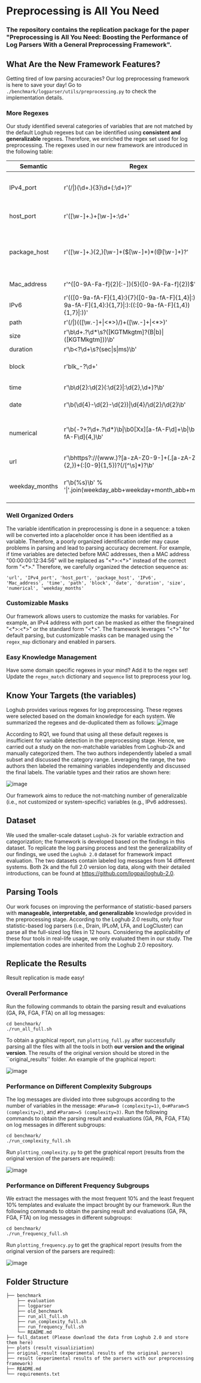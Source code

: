 # Preprocessing is All You Need
### The repository contains the replication package for the paper "Preprocessing is All You Need: Boosting the Performance of Log Parsers With a General Preprocessing Framework".

## What Are the New Framework Features?

Getting tired of low parsing accuracies? Our log preprocessing framework is here to save your day! Go to ```./benchmark/logparser/utils/preprocessing.py``` to check the implementation details.

### More Regexes
Our study identified several categories of variables that are not matched by the default Loghub regexes but can be identified using **consistent and generalizable** regexes. Therefore, we enriched the regex set used for log preprocessing. The regexes used in our new framework are introduced in the following table: 

| Semantic       | Regex                                                                                                         | Introduction                                                           |
|----------------|---------------------------------------------------------------------------------------------------------------|------------------------------------------------------------------------|
| IPv4_port      | r'(/\|)(\d+\.){3}\d+(:\d+)?'                                                                                  | IPv4 addresses (optional: with port).                                  |
| host_port      | r'([\w-]+\.)+[\w-]+\:\d+'                                                                                     | Domain host names with port.                                           |
| package_host   | r'([\w-]+\.){2,}[\w-]+(\$[\w-]+)*(\@[\w-]+)?'                                                                 | Package (optional: with port and node)/Domain host names without port. |
| Mac_address    | r'^([0-9A-Fa-f]{2}[:-]){5}([0-9A-Fa-f]{2})$'                                                                  | MAC addresses.                                                         |
| IPv6           | r'(([0-9a-fA-F]{1,4}:){7}([0-9a-fA-F]{1,4}\|:)\|(([0-9a-fA-F]{1,4}:){1,7}\|:):((:[0-9a-fA-F]{1,4}){1,7}\|:))' | IPv6 addresses.                                                        |
| path           | r'(/\|)(([\w.-]+\|\<\*\>)/)+([\w.-]+\|\<\*\>)'                                                                | File paths.                                                            |
| size           | r'\b\d+\.?\d*\s?([KGTMkgtm]?(B\|b)\|([KGTMkgtm]))\b'                                                          | Memory sizes.                                                          |
| duration       | r'\b\<?\d+\s?(sec\|s\|ms)\b'                                                                                    | Time duration.                                                         |
| block          | r'blk\_\-?\d+'                                                                                                | (System specific) Block identifier.                                    |
| time           | r'\b\d{2}:\d{2}(:\d{2}\|:\d{2},\d+)?\b'                                                                       | Time information.                                                      |
| date           | r'\b(\d{4}-\d{2}-\d{2})\|\d{4}/\d{2}/\d{2}\b'                                                                 | Date information.                                                      |
| numerical      | r'\b(\-?\+?\d+\.?\d*)\b\|\b0[Xx][a-fA-F\d]+\b\|\b[a-fA-F\d]{4,}\b'                                            | Numerical values: integers, floats, or hexidecimal.                    |
| url            | r'\bhttps?:\/\/(www\.)?[a-zA-Z0-9-]+(\.[a-zA-Z]{2,})+(:[0-9]{1,5})?(\/[^\s]*)?\b'                             | URL.                                                                   |
| weekday_months | r'\b(%s)\b' % '\|'.join(weekday_abb+weekday+month_abb+months)                                                 | Weekdays or months (full names or abbreviations).                      |

### Well Organized Orders
The variable identification in preprocessing is done in a sequence: a token will be converted into a placeholder once it has been identified as a variable. Therefore, a poorly organized identification order may cause problems in parsing and lead to parsing accuracy decrement. For example, if time variables are detected before MAC addresses, then a MAC address "00:00:00:12:34:56" will be replaced as "<\*>:<\*>" instead of the correct form "<\*>." Therefore, we carefully organized the detection sequence as:
```
'url', 'IPv4_port', 'host_port', 'package_host', 'IPv6', 'Mac_address', 'time', 'path', 'block', 'date', 'duration', 'size', 'numerical', 'weekday_months'
```

### Customizable Masks
Our framework allows users to customize the masks for variables. For example, an IPv4 address with port can be masked as either the finegrained "<\*>:<\*>" or the standard form "<\*>". The framework leverages "<\*>" for default parsing, but customizable masks can be managed using the ```regex_map``` dictionary and enabled in parsers.

### Easy Knowledge Management
Have some domain specific regexes in your mind? Add it to the regex set! Update the ```regex_match``` dictionary and ```sequence``` list to preprocess your log.

## Know Your Targets (the variables)
Loghub provides various regexes for log preprocessing. These regexes were selected based on the domain knowledge for each system. We summarized the regexes and de-duplicated them as follows: 
![image](./plots/default-regex.png?raw=true)

According to RQ1, we found that using all these default regexes is insufficient for variable detection in the preprocessing stage. Hence, we carried out a study on the non-matchable variables from Loghub-2k and manually categorized them. The two authors independently labeled a small subset and discussed the category range. Leveraging the range, the two authors then labeled the remaining variables independently and discussed the final labels. The variable types and their ratios are shown here:

![image](./plots/non-matchable.png?raw=true)

Our framework aims to reduce the not-matching number of generalizable (i.e., not customized or system-specific) variables (e.g., IPv6 addresses).

## Dataset
We used the smaller-scale dataset ``Loghub-2k`` for variable extraction and categorization; the framework is developed based on the findings in this dataset. To replicate the log parsing process and test the generalizability of our findings, we used the ``Loghub 2.0`` dataset for framework impact evaluation. The two datasets contain labeled log messages from 14 different systems. Both 2k and the full 2.0 version log data, along with their detailed introductions, can be found at https://github.com/logpai/loghub-2.0.

## Parsing Tools
Our work focuses on improving the performance of statistic-based parsers with **manageable, interpretable, and generalizable** knowledge provided in the preprocessing stage. According to the Loghub 2.0 results, only four statistic-based log parsers (i.e., Drain, IPLoM, LFA, and LogCluster) can parse all the full-sized log files in 12 hours. Considering the applicability of these four tools in real-life usage, we only evaluated them in our study. The implementation codes are inherited from the Loghub 2.0 repository. 



## Replicate the Results
Result replication is made easy! 

### Overall Performance
Run the following commands to obtain the parsing result and evaluations (GA, PA, FGA, FTA) on all log messages:

```
cd benchmark/
./run_all_full.sh
```

To obtain a graphical report, run ``plotting_full.py`` after successfully parsing all the files with all the tools in both **our version and the original version**. The results of the original version should be stored in the ``original_results'' folder. An example of the graphical report:

![image](./plots/comparison_full.png?raw=true)

### Performance on Different Complexity Subgroups
The log messages are divided into three subgroups according to the number of variables in the message: ``#Param=0 (complexity=1)``, ``0<#Param<5 (complexity=2)``, and ``#Param>=5 (complexity=3)``. Run the following commands to obtain the parsing result and evaluations (GA, PA, FGA, FTA) on log messages in different subgroups:

```
cd benchmark/
./run_complexity_full.sh
```

Run ``plotting_complexity.py`` to get the graphical report (results from the original version of the parsers are required):

![image](./plots/complexity_full_all.png?raw=true)

### Performance on Different Frequency Subgroups
We extract the messages with the most frequent 10\% and the least frequent 10\% templates and evaluate the impact brought by our framework. Run the following commands to obtain the parsing result and evaluations (GA, PA, FGA, FTA) on log messages in different subgroups:

```
cd benchmark/
./run_frequency_full.sh
```

Run ``plotting_frequency.py`` to get the graphical report (results from the original version of the parsers are required):

![image](./plots/frequency_full_all.png?raw=true)


## Folder Structure
```
├── benchmark  
    ├── evaluation
    ├── logparser
    ├── old_benchmark
    ├── run_all_full.sh
    ├── run_complexity_full.sh
    ├── run_frequency_full.sh
    └── README.md
├── full_dataset (Please download the data from Loghub 2.0 and store them here)
├── plots (result visualiziation)                     
├── original_result (experimental results of the original parsers)
├── result (experimental results of the parsers with our preprocessing framework)
├── README.md
└── requirements.txt
```
